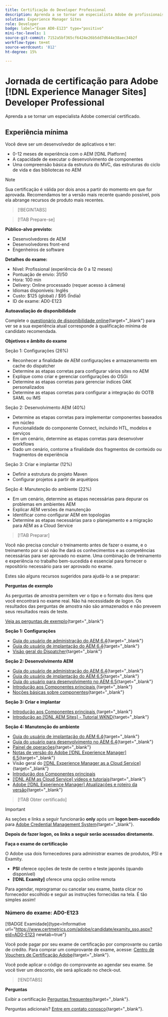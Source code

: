 ```yaml
---
title: Certificação do Developer Professional
description: Aprenda a se tornar um especialista Adobe de profissionais certificado em [!DNL Experience Manager Sites].
solution: Experience Manager Sites
role: Developer
badge: label="Exam AD0-E123" type="positivo"
mini-toc-levels: 1
source-git-commit: 7152a5bf365cf6424e26b5dd7d644e38aec34b2f
workflow-type: tm+mt
source-wordcount: '812'
ht-degree: 15%

---
```


# Jornada de certificação para Adobe [!DNL Experience Manager Sites] Developer Professional

Aprenda a se tornar um especialista Adobe comercial certificado.

## Experiência mínima

Você deve ser um desenvolvedor de aplicativos e ter:

* 0-12 meses de experiência com o AEM [!DNL Platform]
* A capacidade de executar o desenvolvimento de componentes
* Uma compreensão básica da estrutura do MVC, das estruturas do ciclo de vida e das bibliotecas no AEM

>[!NOTE]
>
>Sua certificação é válida por dois anos a partir do momento em que for aprovada. Recomendamos ter a versão mais recente quando possível, pois ela abrange recursos de produto mais recentes.

>[!BEGINTABS]

>[!TAB Prepare-se]

**Público-alvo previsto:**

* Desenvolvedores de AEM
* Desenvolvedores front-end
* Engenheiros de software

**Detalhes do exame:**

* Nível: Profissional (experiência de 0 a 12 meses)
* Pontuação de envio: 31/50
* Hora: 100 min
* Delivery: Online processado (requer acesso à câmera)
* Idiomas disponíveis: Inglês
* Custo: $125 (global) / $95 (Índia)
* ID de exame: AD0-E123

**Autoavaliação de disponibilidade**

Complete o [questionário de disponibilidade online](https://scorpion.caveon.com/launchpad/ad-q-e123-readiness-questionnaire-for-adobe-experience-manager-sites-developer-professional-exam){target="_blank"} para ver se a sua experiência atual corresponde à qualificação mínima de candidato recomendada.

**Objetivos e âmbito do exame**

Seção 1: Configurações (26%)

* Reconhecer a finalidade de AEM configurações e armazenamento em cache do dispatcher
* Determine as etapas corretas para configurar vários sites no AEM
* Explique como criar e gerenciar configurações do OSGi
* Determine as etapas corretas para gerenciar índices OAK personalizados
* Determine as etapas corretas para configurar a integração do OOTB SAML ou IMS

Seção 2: Desenvolvimento AEM (40%)

* Determine as etapas corretas para implementar componentes baseados em núcleo
* Funcionalidade do componente Connect, incluindo HTL, modelos e serviços
* Em um cenário, determine as etapas corretas para desenvolver workflows
* Dado um cenário, contorne a finalidade dos fragmentos de conteúdo ou fragmentos de experiência

Seção 3: Criar e implantar (12%)

* Definir a estrutura do projeto Maven
* Configurar projetos a partir de arquétipos

Seção 4: Manutenção do ambiente (22%)

* Em um cenário, determine as etapas necessárias para depurar os problemas em ambientes AEM
* Explicar AEM versões de manutenção
* Identificar como configurar AEM em topologias
* Determine as etapas necessárias para o planejamento e a migração para AEM as a Cloud Service

>[!TAB Preparar]

Você não precisa concluir o treinamento antes de fazer o exame, e o treinamento por si só não lhe dará os conhecimentos e as competências necessárias para ser aprovado no exame. Uma combinação de treinamento e experiência no trabalho bem-sucedida é essencial para fornecer o repositório necessário para ser aprovado no exame.

Estes são alguns recursos sugeridos para ajudá-lo a se preparar:

**Perguntas de exemplo**

As perguntas de amostra permitem ver o tipo e o formato dos itens que você encontrará no exame real. Não há necessidade de logon. Os resultados das perguntas de amostra não são armazenados e não preveem seus resultados reais de teste.

[Veja as perguntas de exemplo](https://scorpion.caveon.com/launchpad/ad3-e123-adobe-experience-manager-sites-developer-professional-sample-questions){target="_blank"}

**Seção 1: Configurações**

* [Guia do usuário de administração do AEM 6.4](https://experienceleague.adobe.com/docs/experience-manager-64/administering/home.html?lang=en){target="_blank"}
* [Guia do usuário de implantação do AEM 6.4](https://experienceleague.adobe.com/docs/experience-manager-64/deploying/home.html?lang=pt-BR){target="_blank"}
* [Visão geral do Dispatcher](https://experienceleague.adobe.com/docs/experience-manager-dispatcher/using/dispatcher.html?lang=pt-BR){target="_blank"}

**Seção 2: Desenvolvimento AEM**

* [Guia do usuário de administração do AEM 6.4](https://experienceleague.adobe.com/docs/experience-manager-64/administering/home.html?lang=en){target="_blank"}
* [Guia do usuário de implantação do AEM 6.5](https://experienceleague.adobe.com/docs/experience-manager-65/deploying/home.html?lang=pt-BR){target="_blank"}
* [Guia do usuário para desenvolvimento no AEM 6.5](https://experienceleague.adobe.com/docs/experience-manager-65/developing/home.html?lang=en){target="_blank"}
* [Introdução aos Componentes principais ](https://experienceleague.adobe.com/docs/experience-manager-core-components/using/introduction.html?lang=pt-BR){target="_blank"}
* [Noções básicas sobre componentes](https://experienceleague.adobe.com/docs/experience-manager-learn/getting-started-wknd-tutorial-develop/project-archetype/component-basics.html?lang=en){target="_blank"}

**Seção 3: Criar e implantar**

* [Introdução aos Componentes principais ](https://experienceleague.adobe.com/docs/experience-manager-core-components/using/introduction.html?lang=pt-BR){target="_blank"}
* [Introdução ao [!DNL AEM Sites] - Tutorial WKND](https://experienceleague.adobe.com/docs/experience-manager-learn/getting-started-wknd-tutorial-develop/overview.html?lang=pt-BR){target="_blank"}


**Seção 4: Manutenção do ambiente**

* [Guia do usuário de implantação do AEM 6.4](https://experienceleague.adobe.com/docs/experience-manager-64/deploying/home.html?lang=pt-BR){target="_blank"}
* [Guia do usuário para desenvolvimento no AEM 6.4](https://experienceleague.adobe.com/docs/experience-manager-64/developing/home.html?lang=en){target="_blank"}
* [Painel de operações](https://experienceleague.adobe.com/docs/experience-manager-65/administering/operations/operations-dashboard.html?lang=en%20(Automated%20Maintenance%20Tasks)){target="_blank"}
* [Notas de versão do Adobe [!DNL Experience Manager] 6,5](https://experienceleague.adobe.com/docs/experience-manager-65/release-notes/service-pack/sp-release-notes.html?lang=pt-BR){target="_blank"}
* Visão geral do [[!DNL Experience Manager as a Cloud Service] ](https://experienceleague.adobe.com/docs/experience-manager-cloud-service/content/home.html?lang=pt-BR){target="_blank"}
* [Introdução dos Componentes principais](https://experienceleague.adobe.com/docs/experience-manager-core-components/using/introduction.html?lang=pt-BR)
* [[!DNL AEM as Cloud Service] vídeos e tutoriais](https://experienceleague.adobe.com/docs/experience-manager-learn/cloud-service/overview.html?lang=pt-BR){target="_blank"}
* [Adobe [!DNL Experience Manager] Atualizações e roteiro da versão](https://experienceleague.adobe.com/docs/experience-manager-release-information/aem-release-updates/home.html?lang=pt-BR){target="_blank"}

>[!TAB Obter certificado]

>[!IMPORTANT]
>
>As seções e links a seguir funcionarão **only**  após um **logon bem-sucedido** para [Adobe Credential Management System](http://www.certmetrics.com/adobe){target="_blank"}.


**Depois de fazer logon, os links a seguir serão acessados diretamente.**

**Faça o exame de certificação**

O Adobe usa dois fornecedores para administrar exames de produtos, PSI e Examity.

* **PSI** oferece opções de teste de centro e teste japonês (quando disponível)
* **[!DNL Examity]** oferece uma opção online remota

Para agendar, reprogramar ou cancelar seu exame, basta clicar no fornecedor escolhido e seguir as instruções fornecidas na tela. É tão simples assim!

### Número do exame: AD0-E123

[!BADGE Examidade]{type=Informative url="https://www.certmetrics.com/adobe/candidate/examity_sso.aspx?eid=AD0-E123 newtab=true"}

Você pode pagar por seu exame de certificação por comprovante ou cartão de crédito. Para comprar um comprovante de exame, acesse: [Centro de Vouchers de Certificação Adobe](https://market.xvoucher.com/adobe/global){target="_blank"}.

Você pode aplicar o código do comprovante ao agendar seu exame. Se você tiver um desconto, ele será aplicado no check-out.

>[!ENDTABS]

**Perguntas**

Exibir a certificação [Perguntas frequentes](https://experienceleague.adobe.com/docs/certification/certification/faq.html?lang=en){target="_blank"}.

Perguntas adicionais? [Entre em contato conosco](mailto:certif@adobe.com){target="_blank"}.
